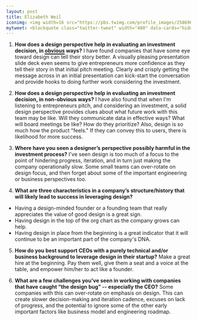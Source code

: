 ```yaml
---
layout: post
title: Elizabeth Weil
iconimg: <img width=16 src="https://pbs.twimg.com/profile_images/2586961653/image.jpg">
mytweet: <blockquote class="twitter-tweet" width="480" data-cards="hidden" lang="en"><p lang="en" dir="ltr">Thrilled for <a href="https://twitter.com/a16z">@a16z</a> to help <a href="https://twitter.com/Medium">@Medium</a> grow in to even more of a powerhouse platform. <a href="https://t.co/nzXeQsgohh">https://t.co/nzXeQsgohh</a></p>&mdash; Elizabeth Weil (@elizabeth) <a href="https://twitter.com/elizabeth/status/648633817297629185">September 28, 2015</a></blockquote><script async src="//platform.twitter.com/widgets.js" charset="utf-8"></script>
---
```


1. <b>How does a design perspective help in evaluating an investment decision, in <span style="border-bottom: 2px solid black;">obvious</span> ways?</b> I have found companies that have some eye toward design can tell their story better. A visually pleasing presentation slide deck even seems to give entrepreneurs more confidence as they tell their story in that initial pitch meeting. Clearly and crisply getting the message across in an initial presentation can kick-start the conversation and provide hooks to doing further work considering the investment.

2. <b>How does a design perspective help in evaluating an investment decision, in non-obvious ways?</b> I have also found that when I'm listening to entrepreneurs pitch, and considering an investment, a solid design perspective provides clues about what future work with this team may be like. Will they communicate data in effective ways? What will board meetings be like? How do they prioritize? Also, design is so much how the product "feels." If they can convey this to users, there is likelihood for more success.

3. <b>Where have you seen a designer&rsquo;s perspective possibly harmful in the investment process?</b> I've seen design is too much of a focus to the point of hindering progress, iteration, and in turn just making the company operationally slow. Some small teams can over-rotate on design focus, and then forget about some of the important engineering or business perspectives too.

4. <b>What are three characteristics in a company&rsquo;s structure/history that will likely lead to success in leveraging design?</b>
  * Having a design-minded founder or a founding team that really appreciates the value of good design is a great sign.
  * Having design in the top of the org chart as the company grows can help.
  * Having design in place from the beginning is a great indicator that it will continue to be an important part of the company's DNA.

5. <b>How do you best support CEOs with a purely technical and/or business background to leverage design in their startup?</b> Make a great hire at the beginning. Pay them well, give them a seat and a voice at the table, and empower him/her to act like a founder.

6. <b>What are a few challenges you've seen in working with companies that have caught &ldquo;the design bug&rdquo; -- especially the CEO?</b> Some companies with this can over-rotate on emphasis on design. This can create slower decision-making and iteration cadence, excuses on lack of progress, and the potential to ignore some of the other early important factors like business model and engineering roadmap.
